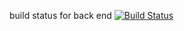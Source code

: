 build status for back end
[![Build Status](https://travis-ci.org/kusl/flaskexperiment.svg?branch=master)](https://travis-ci.org/kusl/flaskexperiment)


